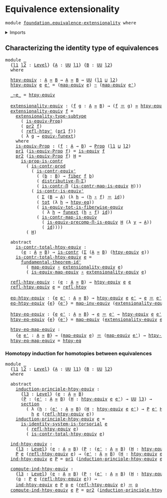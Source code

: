 # Equivalence extensionality

<pre class="Agda"><a id="39" class="Keyword">module</a> <a id="46" href="foundation.equivalence-extensionality.html" class="Module">foundation.equivalence-extensionality</a> <a id="84" class="Keyword">where</a>
</pre>
<details><summary>Imports</summary>

<pre class="Agda"><a id="140" class="Keyword">open</a> <a id="145" class="Keyword">import</a> <a id="152" href="foundation.dependent-pair-types.html" class="Module">foundation.dependent-pair-types</a>
<a id="184" class="Keyword">open</a> <a id="189" class="Keyword">import</a> <a id="196" href="foundation.function-extensionality.html" class="Module">foundation.function-extensionality</a>
<a id="231" class="Keyword">open</a> <a id="236" class="Keyword">import</a> <a id="243" href="foundation.fundamental-theorem-of-identity-types.html" class="Module">foundation.fundamental-theorem-of-identity-types</a>
<a id="292" class="Keyword">open</a> <a id="297" class="Keyword">import</a> <a id="304" href="foundation.identity-systems.html" class="Module">foundation.identity-systems</a>
<a id="332" class="Keyword">open</a> <a id="337" class="Keyword">import</a> <a id="344" href="foundation.subtype-identity-principle.html" class="Module">foundation.subtype-identity-principle</a>
<a id="382" class="Keyword">open</a> <a id="387" class="Keyword">import</a> <a id="394" href="foundation.type-theoretic-principle-of-choice.html" class="Module">foundation.type-theoretic-principle-of-choice</a>
<a id="440" class="Keyword">open</a> <a id="445" class="Keyword">import</a> <a id="452" href="foundation.universe-levels.html" class="Module">foundation.universe-levels</a>

<a id="480" class="Keyword">open</a> <a id="485" class="Keyword">import</a> <a id="492" href="foundation-core.contractible-maps.html" class="Module">foundation-core.contractible-maps</a>
<a id="526" class="Keyword">open</a> <a id="531" class="Keyword">import</a> <a id="538" href="foundation-core.contractible-types.html" class="Module">foundation-core.contractible-types</a>
<a id="573" class="Keyword">open</a> <a id="578" class="Keyword">import</a> <a id="585" href="foundation-core.equivalences.html" class="Module">foundation-core.equivalences</a>
<a id="614" class="Keyword">open</a> <a id="619" class="Keyword">import</a> <a id="626" href="foundation-core.fibers-of-maps.html" class="Module">foundation-core.fibers-of-maps</a>
<a id="657" class="Keyword">open</a> <a id="662" class="Keyword">import</a> <a id="669" href="foundation-core.function-types.html" class="Module">foundation-core.function-types</a>
<a id="700" class="Keyword">open</a> <a id="705" class="Keyword">import</a> <a id="712" href="foundation-core.functoriality-dependent-function-types.html" class="Module">foundation-core.functoriality-dependent-function-types</a>
<a id="767" class="Keyword">open</a> <a id="772" class="Keyword">import</a> <a id="779" href="foundation-core.functoriality-dependent-pair-types.html" class="Module">foundation-core.functoriality-dependent-pair-types</a>
<a id="830" class="Keyword">open</a> <a id="835" class="Keyword">import</a> <a id="842" href="foundation-core.homotopies.html" class="Module">foundation-core.homotopies</a>
<a id="869" class="Keyword">open</a> <a id="874" class="Keyword">import</a> <a id="881" href="foundation-core.identity-types.html" class="Module">foundation-core.identity-types</a>
<a id="912" class="Keyword">open</a> <a id="917" class="Keyword">import</a> <a id="924" href="foundation-core.propositions.html" class="Module">foundation-core.propositions</a>
<a id="953" class="Keyword">open</a> <a id="958" class="Keyword">import</a> <a id="965" href="foundation-core.sections.html" class="Module">foundation-core.sections</a>
</pre>
</details>

## Characterizing the identity type of equivalences

<pre class="Agda"><a id="1068" class="Keyword">module</a> <a id="1075" href="foundation.equivalence-extensionality.html#1075" class="Module">_</a>
  <a id="1079" class="Symbol">{</a><a id="1080" href="foundation.equivalence-extensionality.html#1080" class="Bound">l1</a> <a id="1083" href="foundation.equivalence-extensionality.html#1083" class="Bound">l2</a> <a id="1086" class="Symbol">:</a> <a id="1088" href="Agda.Primitive.html#591" class="Postulate">Level</a><a id="1093" class="Symbol">}</a> <a id="1095" class="Symbol">{</a><a id="1096" href="foundation.equivalence-extensionality.html#1096" class="Bound">A</a> <a id="1098" class="Symbol">:</a> <a id="1100" href="Agda.Primitive.html#320" class="Primitive">UU</a> <a id="1103" href="foundation.equivalence-extensionality.html#1080" class="Bound">l1</a><a id="1105" class="Symbol">}</a> <a id="1107" class="Symbol">{</a><a id="1108" href="foundation.equivalence-extensionality.html#1108" class="Bound">B</a> <a id="1110" class="Symbol">:</a> <a id="1112" href="Agda.Primitive.html#320" class="Primitive">UU</a> <a id="1115" href="foundation.equivalence-extensionality.html#1083" class="Bound">l2</a><a id="1117" class="Symbol">}</a>
  <a id="1121" class="Keyword">where</a>

  <a id="1130" href="foundation.equivalence-extensionality.html#1130" class="Function">htpy-equiv</a> <a id="1141" class="Symbol">:</a> <a id="1143" href="foundation.equivalence-extensionality.html#1096" class="Bound">A</a> <a id="1145" href="foundation-core.equivalences.html#1440" class="Function Operator">≃</a> <a id="1147" href="foundation.equivalence-extensionality.html#1108" class="Bound">B</a> <a id="1149" class="Symbol">→</a> <a id="1151" href="foundation.equivalence-extensionality.html#1096" class="Bound">A</a> <a id="1153" href="foundation-core.equivalences.html#1440" class="Function Operator">≃</a> <a id="1155" href="foundation.equivalence-extensionality.html#1108" class="Bound">B</a> <a id="1157" class="Symbol">→</a> <a id="1159" href="Agda.Primitive.html#320" class="Primitive">UU</a> <a id="1162" class="Symbol">(</a><a id="1163" href="foundation.equivalence-extensionality.html#1080" class="Bound">l1</a> <a id="1166" href="Agda.Primitive.html#804" class="Primitive Operator">⊔</a> <a id="1168" href="foundation.equivalence-extensionality.html#1083" class="Bound">l2</a><a id="1170" class="Symbol">)</a>
  <a id="1174" href="foundation.equivalence-extensionality.html#1130" class="Function">htpy-equiv</a> <a id="1185" href="foundation.equivalence-extensionality.html#1185" class="Bound">e</a> <a id="1187" href="foundation.equivalence-extensionality.html#1187" class="Bound">e&#39;</a> <a id="1190" class="Symbol">=</a> <a id="1192" class="Symbol">(</a><a id="1193" href="foundation-core.equivalences.html#2345" class="Function">map-equiv</a> <a id="1203" href="foundation.equivalence-extensionality.html#1185" class="Bound">e</a><a id="1204" class="Symbol">)</a> <a id="1206" href="foundation-core.homotopies.html#2717" class="Function Operator">~</a> <a id="1208" class="Symbol">(</a><a id="1209" href="foundation-core.equivalences.html#2345" class="Function">map-equiv</a> <a id="1219" href="foundation.equivalence-extensionality.html#1187" class="Bound">e&#39;</a><a id="1221" class="Symbol">)</a>

  <a id="1226" href="foundation.equivalence-extensionality.html#1226" class="Function Operator">_~e_</a> <a id="1231" class="Symbol">=</a> <a id="1233" href="foundation.equivalence-extensionality.html#1130" class="Function">htpy-equiv</a>

  <a id="1247" href="foundation.equivalence-extensionality.html#1247" class="Function">extensionality-equiv</a> <a id="1268" class="Symbol">:</a> <a id="1270" class="Symbol">(</a><a id="1271" href="foundation.equivalence-extensionality.html#1271" class="Bound">f</a> <a id="1273" href="foundation.equivalence-extensionality.html#1273" class="Bound">g</a> <a id="1275" class="Symbol">:</a> <a id="1277" href="foundation.equivalence-extensionality.html#1096" class="Bound">A</a> <a id="1279" href="foundation-core.equivalences.html#1440" class="Function Operator">≃</a> <a id="1281" href="foundation.equivalence-extensionality.html#1108" class="Bound">B</a><a id="1282" class="Symbol">)</a> <a id="1284" class="Symbol">→</a> <a id="1286" class="Symbol">(</a><a id="1287" href="foundation.equivalence-extensionality.html#1271" class="Bound">f</a> <a id="1289" href="foundation-core.identity-types.html#5999" class="Function Operator">＝</a> <a id="1291" href="foundation.equivalence-extensionality.html#1273" class="Bound">g</a><a id="1292" class="Symbol">)</a> <a id="1294" href="foundation-core.equivalences.html#1440" class="Function Operator">≃</a> <a id="1296" href="foundation.equivalence-extensionality.html#1130" class="Function">htpy-equiv</a> <a id="1307" href="foundation.equivalence-extensionality.html#1271" class="Bound">f</a> <a id="1309" href="foundation.equivalence-extensionality.html#1273" class="Bound">g</a>
  <a id="1313" href="foundation.equivalence-extensionality.html#1247" class="Function">extensionality-equiv</a> <a id="1334" href="foundation.equivalence-extensionality.html#1334" class="Bound">f</a> <a id="1336" class="Symbol">=</a>
    <a id="1342" href="foundation.subtype-identity-principle.html#2824" class="Function">extensionality-type-subtype</a>
      <a id="1376" class="Symbol">(</a> <a id="1378" href="foundation.equivalence-extensionality.html#1478" class="Function">is-equiv-Prop</a><a id="1391" class="Symbol">)</a>
      <a id="1399" class="Symbol">(</a> <a id="1401" href="foundation.dependent-pair-types.html#615" class="Field">pr2</a> <a id="1405" href="foundation.equivalence-extensionality.html#1334" class="Bound">f</a><a id="1406" class="Symbol">)</a>
      <a id="1414" class="Symbol">(</a> <a id="1416" href="foundation-core.homotopies.html#2970" class="Function">refl-htpy&#39;</a> <a id="1427" class="Symbol">(</a><a id="1428" href="foundation.dependent-pair-types.html#603" class="Field">pr1</a> <a id="1432" href="foundation.equivalence-extensionality.html#1334" class="Bound">f</a><a id="1433" class="Symbol">))</a>
      <a id="1442" class="Symbol">(</a> <a id="1444" class="Symbol">λ</a> <a id="1446" href="foundation.equivalence-extensionality.html#1446" class="Bound">g</a> <a id="1448" class="Symbol">→</a> <a id="1450" href="foundation.function-extensionality.html#1193" class="Function">equiv-funext</a><a id="1462" class="Symbol">)</a>
    <a id="1468" class="Keyword">where</a>
    <a id="1478" href="foundation.equivalence-extensionality.html#1478" class="Function">is-equiv-Prop</a> <a id="1492" class="Symbol">:</a> <a id="1494" class="Symbol">(</a><a id="1495" href="foundation.equivalence-extensionality.html#1495" class="Bound">f</a> <a id="1497" class="Symbol">:</a> <a id="1499" href="foundation.equivalence-extensionality.html#1096" class="Bound">A</a> <a id="1501" class="Symbol">→</a> <a id="1503" href="foundation.equivalence-extensionality.html#1108" class="Bound">B</a><a id="1504" class="Symbol">)</a> <a id="1506" class="Symbol">→</a> <a id="1508" href="foundation-core.propositions.html#949" class="Function">Prop</a> <a id="1513" class="Symbol">(</a><a id="1514" href="foundation.equivalence-extensionality.html#1080" class="Bound">l1</a> <a id="1517" href="Agda.Primitive.html#804" class="Primitive Operator">⊔</a> <a id="1519" href="foundation.equivalence-extensionality.html#1083" class="Bound">l2</a><a id="1521" class="Symbol">)</a>
    <a id="1527" href="foundation.dependent-pair-types.html#603" class="Field">pr1</a> <a id="1531" class="Symbol">(</a><a id="1532" href="foundation.equivalence-extensionality.html#1478" class="Function">is-equiv-Prop</a> <a id="1546" href="foundation.equivalence-extensionality.html#1546" class="Bound">f</a><a id="1547" class="Symbol">)</a> <a id="1549" class="Symbol">=</a> <a id="1551" href="foundation-core.equivalences.html#1353" class="Function">is-equiv</a> <a id="1560" href="foundation.equivalence-extensionality.html#1546" class="Bound">f</a>
    <a id="1566" href="foundation.dependent-pair-types.html#615" class="Field">pr2</a> <a id="1570" class="Symbol">(</a><a id="1571" href="foundation.equivalence-extensionality.html#1478" class="Function">is-equiv-Prop</a> <a id="1585" href="foundation.equivalence-extensionality.html#1585" class="Bound">f</a><a id="1586" class="Symbol">)</a> <a id="1588" href="foundation.equivalence-extensionality.html#1588" class="Bound">H</a> <a id="1590" class="Symbol">=</a>
      <a id="1598" href="foundation-core.contractible-types.html#7810" class="Function">is-prop-is-contr</a>
        <a id="1623" class="Symbol">(</a> <a id="1625" href="foundation-core.contractible-types.html#5298" class="Function">is-contr-prod</a>
          <a id="1649" class="Symbol">(</a> <a id="1651" href="foundation-core.contractible-types.html#3627" class="Function">is-contr-equiv&#39;</a>
            <a id="1679" class="Symbol">(</a> <a id="1681" class="Symbol">(</a><a id="1682" href="foundation.equivalence-extensionality.html#1682" class="Bound">b</a> <a id="1684" class="Symbol">:</a> <a id="1686" href="foundation.equivalence-extensionality.html#1108" class="Bound">B</a><a id="1687" class="Symbol">)</a> <a id="1689" class="Symbol">→</a> <a id="1691" href="foundation-core.fibers-of-maps.html#867" class="Function">fiber</a> <a id="1697" href="foundation.equivalence-extensionality.html#1585" class="Bound">f</a> <a id="1699" href="foundation.equivalence-extensionality.html#1682" class="Bound">b</a><a id="1700" class="Symbol">)</a>
            <a id="1714" class="Symbol">(</a> <a id="1716" href="foundation.type-theoretic-principle-of-choice.html#4168" class="Function">distributive-Π-Σ</a><a id="1732" class="Symbol">)</a>
            <a id="1746" class="Symbol">(</a> <a id="1748" href="foundation-core.contractible-types.html#8088" class="Function">is-contr-Π</a> <a id="1759" class="Symbol">(</a><a id="1760" href="foundation-core.contractible-maps.html#3534" class="Function">is-contr-map-is-equiv</a> <a id="1782" href="foundation.equivalence-extensionality.html#1588" class="Bound">H</a><a id="1783" class="Symbol">)))</a>
          <a id="1797" class="Symbol">(</a> <a id="1799" href="foundation-core.contractible-types.html#3349" class="Function">is-contr-is-equiv&#39;</a>
            <a id="1830" class="Symbol">(</a> <a id="1832" href="foundation.dependent-pair-types.html#505" class="Record">Σ</a> <a id="1834" class="Symbol">(</a><a id="1835" href="foundation.equivalence-extensionality.html#1108" class="Bound">B</a> <a id="1837" class="Symbol">→</a> <a id="1839" href="foundation.equivalence-extensionality.html#1096" class="Bound">A</a><a id="1840" class="Symbol">)</a> <a id="1842" class="Symbol">(λ</a> <a id="1845" href="foundation.equivalence-extensionality.html#1845" class="Bound">h</a> <a id="1847" class="Symbol">→</a> <a id="1849" class="Symbol">(</a><a id="1850" href="foundation.equivalence-extensionality.html#1845" class="Bound">h</a> <a id="1852" href="foundation-core.function-types.html#455" class="Function Operator">∘</a> <a id="1854" href="foundation.equivalence-extensionality.html#1585" class="Bound">f</a><a id="1855" class="Symbol">)</a> <a id="1857" href="foundation-core.identity-types.html#5999" class="Function Operator">＝</a> <a id="1859" href="foundation-core.function-types.html#307" class="Function">id</a><a id="1861" class="Symbol">))</a>
            <a id="1876" class="Symbol">(</a> <a id="1878" href="foundation-core.functoriality-dependent-pair-types.html#1425" class="Function">tot</a> <a id="1882" class="Symbol">(λ</a> <a id="1885" href="foundation.equivalence-extensionality.html#1885" class="Bound">h</a> <a id="1887" class="Symbol">→</a> <a id="1889" href="foundation-core.function-extensionality.html#917" class="Function">htpy-eq</a><a id="1896" class="Symbol">))</a>
            <a id="1911" class="Symbol">(</a> <a id="1913" href="foundation-core.functoriality-dependent-pair-types.html#5990" class="Function">is-equiv-tot-is-fiberwise-equiv</a>
              <a id="1959" class="Symbol">(</a> <a id="1961" class="Symbol">λ</a> <a id="1963" href="foundation.equivalence-extensionality.html#1963" class="Bound">h</a> <a id="1965" class="Symbol">→</a> <a id="1967" href="foundation.function-extensionality.html#1093" class="Postulate">funext</a> <a id="1974" class="Symbol">(</a><a id="1975" href="foundation.equivalence-extensionality.html#1963" class="Bound">h</a> <a id="1977" href="foundation-core.function-types.html#455" class="Function Operator">∘</a> <a id="1979" href="foundation.equivalence-extensionality.html#1585" class="Bound">f</a><a id="1980" class="Symbol">)</a> <a id="1982" href="foundation-core.function-types.html#307" class="Function">id</a><a id="1984" class="Symbol">))</a>
            <a id="1999" class="Symbol">(</a> <a id="2001" href="foundation-core.contractible-maps.html#3534" class="Function">is-contr-map-is-equiv</a>
              <a id="2037" class="Symbol">(</a> <a id="2039" href="foundation-core.functoriality-dependent-function-types.html#7137" class="Function">is-equiv-precomp-Π-is-equiv</a> <a id="2067" href="foundation.equivalence-extensionality.html#1588" class="Bound">H</a> <a id="2069" class="Symbol">(λ</a> <a id="2072" href="foundation.equivalence-extensionality.html#2072" class="Bound">y</a> <a id="2074" class="Symbol">→</a> <a id="2076" href="foundation.equivalence-extensionality.html#1096" class="Bound">A</a><a id="2077" class="Symbol">))</a>
              <a id="2094" class="Symbol">(</a> <a id="2096" href="foundation-core.function-types.html#307" class="Function">id</a><a id="2098" class="Symbol">))))</a>
        <a id="2111" class="Symbol">(</a> <a id="2113" href="foundation.equivalence-extensionality.html#1588" class="Bound">H</a><a id="2114" class="Symbol">)</a>

  <a id="2119" class="Keyword">abstract</a>
    <a id="2132" href="foundation.equivalence-extensionality.html#2132" class="Function">is-contr-total-htpy-equiv</a> <a id="2158" class="Symbol">:</a>
      <a id="2166" class="Symbol">(</a><a id="2167" href="foundation.equivalence-extensionality.html#2167" class="Bound">e</a> <a id="2169" class="Symbol">:</a> <a id="2171" href="foundation.equivalence-extensionality.html#1096" class="Bound">A</a> <a id="2173" href="foundation-core.equivalences.html#1440" class="Function Operator">≃</a> <a id="2175" href="foundation.equivalence-extensionality.html#1108" class="Bound">B</a><a id="2176" class="Symbol">)</a> <a id="2178" class="Symbol">→</a> <a id="2180" href="foundation-core.contractible-types.html#802" class="Function">is-contr</a> <a id="2189" class="Symbol">(</a><a id="2190" href="foundation.dependent-pair-types.html#505" class="Record">Σ</a> <a id="2192" class="Symbol">(</a><a id="2193" href="foundation.equivalence-extensionality.html#1096" class="Bound">A</a> <a id="2195" href="foundation-core.equivalences.html#1440" class="Function Operator">≃</a> <a id="2197" href="foundation.equivalence-extensionality.html#1108" class="Bound">B</a><a id="2198" class="Symbol">)</a> <a id="2200" class="Symbol">(</a><a id="2201" href="foundation.equivalence-extensionality.html#1130" class="Function">htpy-equiv</a> <a id="2212" href="foundation.equivalence-extensionality.html#2167" class="Bound">e</a><a id="2213" class="Symbol">))</a>
    <a id="2220" href="foundation.equivalence-extensionality.html#2132" class="Function">is-contr-total-htpy-equiv</a> <a id="2246" href="foundation.equivalence-extensionality.html#2246" class="Bound">e</a> <a id="2248" class="Symbol">=</a>
      <a id="2256" href="foundation.fundamental-theorem-of-identity-types.html#1541" class="Function">fundamental-theorem-id&#39;</a>
        <a id="2288" class="Symbol">(</a> <a id="2290" href="foundation-core.equivalences.html#2345" class="Function">map-equiv</a> <a id="2300" href="foundation-core.function-types.html#455" class="Function Operator">∘</a> <a id="2302" href="foundation.equivalence-extensionality.html#1247" class="Function">extensionality-equiv</a> <a id="2323" href="foundation.equivalence-extensionality.html#2246" class="Bound">e</a><a id="2324" class="Symbol">)</a>
        <a id="2334" class="Symbol">(</a> <a id="2336" href="foundation-core.equivalences.html#2400" class="Function">is-equiv-map-equiv</a> <a id="2355" href="foundation-core.function-types.html#455" class="Function Operator">∘</a> <a id="2357" href="foundation.equivalence-extensionality.html#1247" class="Function">extensionality-equiv</a> <a id="2378" href="foundation.equivalence-extensionality.html#2246" class="Bound">e</a><a id="2379" class="Symbol">)</a>

  <a id="2384" href="foundation.equivalence-extensionality.html#2384" class="Function">refl-htpy-equiv</a> <a id="2400" class="Symbol">:</a> <a id="2402" class="Symbol">(</a><a id="2403" href="foundation.equivalence-extensionality.html#2403" class="Bound">e</a> <a id="2405" class="Symbol">:</a> <a id="2407" href="foundation.equivalence-extensionality.html#1096" class="Bound">A</a> <a id="2409" href="foundation-core.equivalences.html#1440" class="Function Operator">≃</a> <a id="2411" href="foundation.equivalence-extensionality.html#1108" class="Bound">B</a><a id="2412" class="Symbol">)</a> <a id="2414" class="Symbol">→</a> <a id="2416" href="foundation.equivalence-extensionality.html#1130" class="Function">htpy-equiv</a> <a id="2427" href="foundation.equivalence-extensionality.html#2403" class="Bound">e</a> <a id="2429" href="foundation.equivalence-extensionality.html#2403" class="Bound">e</a>
  <a id="2433" href="foundation.equivalence-extensionality.html#2384" class="Function">refl-htpy-equiv</a> <a id="2449" href="foundation.equivalence-extensionality.html#2449" class="Bound">e</a> <a id="2451" class="Symbol">=</a> <a id="2453" href="foundation-core.homotopies.html#2906" class="Function">refl-htpy</a>

  <a id="2466" href="foundation.equivalence-extensionality.html#2466" class="Function">eq-htpy-equiv</a> <a id="2480" class="Symbol">:</a> <a id="2482" class="Symbol">{</a><a id="2483" href="foundation.equivalence-extensionality.html#2483" class="Bound">e</a> <a id="2485" href="foundation.equivalence-extensionality.html#2485" class="Bound">e&#39;</a> <a id="2488" class="Symbol">:</a> <a id="2490" href="foundation.equivalence-extensionality.html#1096" class="Bound">A</a> <a id="2492" href="foundation-core.equivalences.html#1440" class="Function Operator">≃</a> <a id="2494" href="foundation.equivalence-extensionality.html#1108" class="Bound">B</a><a id="2495" class="Symbol">}</a> <a id="2497" class="Symbol">→</a> <a id="2499" href="foundation.equivalence-extensionality.html#1130" class="Function">htpy-equiv</a> <a id="2510" href="foundation.equivalence-extensionality.html#2483" class="Bound">e</a> <a id="2512" href="foundation.equivalence-extensionality.html#2485" class="Bound">e&#39;</a> <a id="2515" class="Symbol">→</a> <a id="2517" href="foundation.equivalence-extensionality.html#2483" class="Bound">e</a> <a id="2519" href="foundation-core.identity-types.html#5999" class="Function Operator">＝</a> <a id="2521" href="foundation.equivalence-extensionality.html#2485" class="Bound">e&#39;</a>
  <a id="2526" href="foundation.equivalence-extensionality.html#2466" class="Function">eq-htpy-equiv</a> <a id="2540" class="Symbol">{</a><a id="2541" href="foundation.equivalence-extensionality.html#2541" class="Bound">e</a><a id="2542" class="Symbol">}</a> <a id="2544" class="Symbol">{</a><a id="2545" href="foundation.equivalence-extensionality.html#2545" class="Bound">e&#39;</a><a id="2547" class="Symbol">}</a> <a id="2549" class="Symbol">=</a> <a id="2551" href="foundation-core.equivalences.html#6528" class="Function">map-inv-equiv</a> <a id="2565" class="Symbol">(</a><a id="2566" href="foundation.equivalence-extensionality.html#1247" class="Function">extensionality-equiv</a> <a id="2587" href="foundation.equivalence-extensionality.html#2541" class="Bound">e</a> <a id="2589" href="foundation.equivalence-extensionality.html#2545" class="Bound">e&#39;</a><a id="2591" class="Symbol">)</a>

  <a id="2596" href="foundation.equivalence-extensionality.html#2596" class="Function">htpy-eq-equiv</a> <a id="2610" class="Symbol">:</a> <a id="2612" class="Symbol">{</a><a id="2613" href="foundation.equivalence-extensionality.html#2613" class="Bound">e</a> <a id="2615" href="foundation.equivalence-extensionality.html#2615" class="Bound">e&#39;</a> <a id="2618" class="Symbol">:</a> <a id="2620" href="foundation.equivalence-extensionality.html#1096" class="Bound">A</a> <a id="2622" href="foundation-core.equivalences.html#1440" class="Function Operator">≃</a> <a id="2624" href="foundation.equivalence-extensionality.html#1108" class="Bound">B</a><a id="2625" class="Symbol">}</a> <a id="2627" class="Symbol">→</a> <a id="2629" href="foundation.equivalence-extensionality.html#2613" class="Bound">e</a> <a id="2631" href="foundation-core.identity-types.html#5999" class="Function Operator">＝</a> <a id="2633" href="foundation.equivalence-extensionality.html#2615" class="Bound">e&#39;</a> <a id="2636" class="Symbol">→</a> <a id="2638" href="foundation.equivalence-extensionality.html#1130" class="Function">htpy-equiv</a> <a id="2649" href="foundation.equivalence-extensionality.html#2613" class="Bound">e</a> <a id="2651" href="foundation.equivalence-extensionality.html#2615" class="Bound">e&#39;</a>
  <a id="2656" href="foundation.equivalence-extensionality.html#2596" class="Function">htpy-eq-equiv</a> <a id="2670" class="Symbol">{</a><a id="2671" href="foundation.equivalence-extensionality.html#2671" class="Bound">e</a><a id="2672" class="Symbol">}</a> <a id="2674" class="Symbol">{</a><a id="2675" href="foundation.equivalence-extensionality.html#2675" class="Bound">e&#39;</a><a id="2677" class="Symbol">}</a> <a id="2679" class="Symbol">=</a> <a id="2681" href="foundation-core.equivalences.html#2345" class="Function">map-equiv</a> <a id="2691" class="Symbol">(</a><a id="2692" href="foundation.equivalence-extensionality.html#1247" class="Function">extensionality-equiv</a> <a id="2713" href="foundation.equivalence-extensionality.html#2671" class="Bound">e</a> <a id="2715" href="foundation.equivalence-extensionality.html#2675" class="Bound">e&#39;</a><a id="2717" class="Symbol">)</a>

  <a id="2722" href="foundation.equivalence-extensionality.html#2722" class="Function">htpy-eq-map-equiv</a> <a id="2740" class="Symbol">:</a>
    <a id="2746" class="Symbol">{</a><a id="2747" href="foundation.equivalence-extensionality.html#2747" class="Bound">e</a> <a id="2749" href="foundation.equivalence-extensionality.html#2749" class="Bound">e&#39;</a> <a id="2752" class="Symbol">:</a> <a id="2754" href="foundation.equivalence-extensionality.html#1096" class="Bound">A</a> <a id="2756" href="foundation-core.equivalences.html#1440" class="Function Operator">≃</a> <a id="2758" href="foundation.equivalence-extensionality.html#1108" class="Bound">B</a><a id="2759" class="Symbol">}</a> <a id="2761" class="Symbol">→</a> <a id="2763" class="Symbol">(</a><a id="2764" href="foundation-core.equivalences.html#2345" class="Function">map-equiv</a> <a id="2774" href="foundation.equivalence-extensionality.html#2747" class="Bound">e</a><a id="2775" class="Symbol">)</a> <a id="2777" href="foundation-core.identity-types.html#5999" class="Function Operator">＝</a> <a id="2779" class="Symbol">(</a><a id="2780" href="foundation-core.equivalences.html#2345" class="Function">map-equiv</a> <a id="2790" href="foundation.equivalence-extensionality.html#2749" class="Bound">e&#39;</a><a id="2792" class="Symbol">)</a> <a id="2794" class="Symbol">→</a> <a id="2796" href="foundation.equivalence-extensionality.html#1130" class="Function">htpy-equiv</a> <a id="2807" href="foundation.equivalence-extensionality.html#2747" class="Bound">e</a> <a id="2809" href="foundation.equivalence-extensionality.html#2749" class="Bound">e&#39;</a>
  <a id="2814" href="foundation.equivalence-extensionality.html#2722" class="Function">htpy-eq-map-equiv</a> <a id="2832" class="Symbol">=</a> <a id="2834" href="foundation-core.function-extensionality.html#917" class="Function">htpy-eq</a>
</pre>
### Homotopy induction for homotopies between equivalences

<pre class="Agda"><a id="2915" class="Keyword">module</a> <a id="2922" href="foundation.equivalence-extensionality.html#2922" class="Module">_</a>
  <a id="2926" class="Symbol">{</a><a id="2927" href="foundation.equivalence-extensionality.html#2927" class="Bound">l1</a> <a id="2930" href="foundation.equivalence-extensionality.html#2930" class="Bound">l2</a> <a id="2933" class="Symbol">:</a> <a id="2935" href="Agda.Primitive.html#591" class="Postulate">Level</a><a id="2940" class="Symbol">}</a> <a id="2942" class="Symbol">{</a><a id="2943" href="foundation.equivalence-extensionality.html#2943" class="Bound">A</a> <a id="2945" class="Symbol">:</a> <a id="2947" href="Agda.Primitive.html#320" class="Primitive">UU</a> <a id="2950" href="foundation.equivalence-extensionality.html#2927" class="Bound">l1</a><a id="2952" class="Symbol">}</a> <a id="2954" class="Symbol">{</a><a id="2955" href="foundation.equivalence-extensionality.html#2955" class="Bound">B</a> <a id="2957" class="Symbol">:</a> <a id="2959" href="Agda.Primitive.html#320" class="Primitive">UU</a> <a id="2962" href="foundation.equivalence-extensionality.html#2930" class="Bound">l2</a><a id="2964" class="Symbol">}</a>
  <a id="2968" class="Keyword">where</a>

  <a id="2977" class="Keyword">abstract</a>
    <a id="2990" href="foundation.equivalence-extensionality.html#2990" class="Function">induction-principle-htpy-equiv</a> <a id="3021" class="Symbol">:</a>
      <a id="3029" class="Symbol">{</a><a id="3030" href="foundation.equivalence-extensionality.html#3030" class="Bound">l3</a> <a id="3033" class="Symbol">:</a> <a id="3035" href="Agda.Primitive.html#591" class="Postulate">Level</a><a id="3040" class="Symbol">}</a> <a id="3042" class="Symbol">(</a><a id="3043" href="foundation.equivalence-extensionality.html#3043" class="Bound">e</a> <a id="3045" class="Symbol">:</a> <a id="3047" href="foundation.equivalence-extensionality.html#2943" class="Bound">A</a> <a id="3049" href="foundation-core.equivalences.html#1440" class="Function Operator">≃</a> <a id="3051" href="foundation.equivalence-extensionality.html#2955" class="Bound">B</a><a id="3052" class="Symbol">)</a>
      <a id="3060" class="Symbol">(</a><a id="3061" href="foundation.equivalence-extensionality.html#3061" class="Bound">P</a> <a id="3063" class="Symbol">:</a> <a id="3065" class="Symbol">(</a><a id="3066" href="foundation.equivalence-extensionality.html#3066" class="Bound">e&#39;</a> <a id="3069" class="Symbol">:</a> <a id="3071" href="foundation.equivalence-extensionality.html#2943" class="Bound">A</a> <a id="3073" href="foundation-core.equivalences.html#1440" class="Function Operator">≃</a> <a id="3075" href="foundation.equivalence-extensionality.html#2955" class="Bound">B</a><a id="3076" class="Symbol">)</a> <a id="3078" class="Symbol">(</a><a id="3079" href="foundation.equivalence-extensionality.html#3079" class="Bound">H</a> <a id="3081" class="Symbol">:</a> <a id="3083" href="foundation.equivalence-extensionality.html#1130" class="Function">htpy-equiv</a> <a id="3094" href="foundation.equivalence-extensionality.html#3043" class="Bound">e</a> <a id="3096" href="foundation.equivalence-extensionality.html#3066" class="Bound">e&#39;</a><a id="3098" class="Symbol">)</a> <a id="3100" class="Symbol">→</a> <a id="3102" href="Agda.Primitive.html#320" class="Primitive">UU</a> <a id="3105" href="foundation.equivalence-extensionality.html#3030" class="Bound">l3</a><a id="3107" class="Symbol">)</a> <a id="3109" class="Symbol">→</a>
      <a id="3117" href="foundation-core.sections.html#706" class="Function">section</a>
        <a id="3133" class="Symbol">(</a> <a id="3135" class="Symbol">λ</a> <a id="3137" class="Symbol">(</a><a id="3138" href="foundation.equivalence-extensionality.html#3138" class="Bound">h</a> <a id="3140" class="Symbol">:</a> <a id="3142" class="Symbol">(</a><a id="3143" href="foundation.equivalence-extensionality.html#3143" class="Bound">e&#39;</a> <a id="3146" class="Symbol">:</a> <a id="3148" href="foundation.equivalence-extensionality.html#2943" class="Bound">A</a> <a id="3150" href="foundation-core.equivalences.html#1440" class="Function Operator">≃</a> <a id="3152" href="foundation.equivalence-extensionality.html#2955" class="Bound">B</a><a id="3153" class="Symbol">)</a> <a id="3155" class="Symbol">(</a><a id="3156" href="foundation.equivalence-extensionality.html#3156" class="Bound">H</a> <a id="3158" class="Symbol">:</a> <a id="3160" href="foundation.equivalence-extensionality.html#1130" class="Function">htpy-equiv</a> <a id="3171" href="foundation.equivalence-extensionality.html#3043" class="Bound">e</a> <a id="3173" href="foundation.equivalence-extensionality.html#3143" class="Bound">e&#39;</a><a id="3175" class="Symbol">)</a> <a id="3177" class="Symbol">→</a> <a id="3179" href="foundation.equivalence-extensionality.html#3061" class="Bound">P</a> <a id="3181" href="foundation.equivalence-extensionality.html#3143" class="Bound">e&#39;</a> <a id="3184" href="foundation.equivalence-extensionality.html#3156" class="Bound">H</a><a id="3185" class="Symbol">)</a> <a id="3187" class="Symbol">→</a>
          <a id="3199" href="foundation.equivalence-extensionality.html#3138" class="Bound">h</a> <a id="3201" href="foundation.equivalence-extensionality.html#3043" class="Bound">e</a> <a id="3203" class="Symbol">(</a><a id="3204" href="foundation.equivalence-extensionality.html#2384" class="Function">refl-htpy-equiv</a> <a id="3220" href="foundation.equivalence-extensionality.html#3043" class="Bound">e</a><a id="3221" class="Symbol">))</a>
    <a id="3228" href="foundation.equivalence-extensionality.html#2990" class="Function">induction-principle-htpy-equiv</a> <a id="3259" href="foundation.equivalence-extensionality.html#3259" class="Bound">e</a> <a id="3261" class="Symbol">=</a>
      <a id="3269" href="foundation.identity-systems.html#1892" class="Function">is-identity-system-is-torsorial</a> <a id="3301" href="foundation.equivalence-extensionality.html#3259" class="Bound">e</a>
        <a id="3311" class="Symbol">(</a> <a id="3313" href="foundation.equivalence-extensionality.html#2384" class="Function">refl-htpy-equiv</a> <a id="3329" href="foundation.equivalence-extensionality.html#3259" class="Bound">e</a><a id="3330" class="Symbol">)</a>
        <a id="3340" class="Symbol">(</a> <a id="3342" href="foundation.equivalence-extensionality.html#2132" class="Function">is-contr-total-htpy-equiv</a> <a id="3368" href="foundation.equivalence-extensionality.html#3259" class="Bound">e</a><a id="3369" class="Symbol">)</a>

  <a id="3374" href="foundation.equivalence-extensionality.html#3374" class="Function">ind-htpy-equiv</a> <a id="3389" class="Symbol">:</a>
    <a id="3395" class="Symbol">{</a><a id="3396" href="foundation.equivalence-extensionality.html#3396" class="Bound">l3</a> <a id="3399" class="Symbol">:</a> <a id="3401" href="Agda.Primitive.html#591" class="Postulate">Level</a><a id="3406" class="Symbol">}</a> <a id="3408" class="Symbol">(</a><a id="3409" href="foundation.equivalence-extensionality.html#3409" class="Bound">e</a> <a id="3411" class="Symbol">:</a> <a id="3413" href="foundation.equivalence-extensionality.html#2943" class="Bound">A</a> <a id="3415" href="foundation-core.equivalences.html#1440" class="Function Operator">≃</a> <a id="3417" href="foundation.equivalence-extensionality.html#2955" class="Bound">B</a><a id="3418" class="Symbol">)</a> <a id="3420" class="Symbol">(</a><a id="3421" href="foundation.equivalence-extensionality.html#3421" class="Bound">P</a> <a id="3423" class="Symbol">:</a> <a id="3425" class="Symbol">(</a><a id="3426" href="foundation.equivalence-extensionality.html#3426" class="Bound">e&#39;</a> <a id="3429" class="Symbol">:</a> <a id="3431" href="foundation.equivalence-extensionality.html#2943" class="Bound">A</a> <a id="3433" href="foundation-core.equivalences.html#1440" class="Function Operator">≃</a> <a id="3435" href="foundation.equivalence-extensionality.html#2955" class="Bound">B</a><a id="3436" class="Symbol">)</a> <a id="3438" class="Symbol">(</a><a id="3439" href="foundation.equivalence-extensionality.html#3439" class="Bound">H</a> <a id="3441" class="Symbol">:</a> <a id="3443" href="foundation.equivalence-extensionality.html#1130" class="Function">htpy-equiv</a> <a id="3454" href="foundation.equivalence-extensionality.html#3409" class="Bound">e</a> <a id="3456" href="foundation.equivalence-extensionality.html#3426" class="Bound">e&#39;</a><a id="3458" class="Symbol">)</a> <a id="3460" class="Symbol">→</a> <a id="3462" href="Agda.Primitive.html#320" class="Primitive">UU</a> <a id="3465" href="foundation.equivalence-extensionality.html#3396" class="Bound">l3</a><a id="3467" class="Symbol">)</a> <a id="3469" class="Symbol">→</a>
    <a id="3475" href="foundation.equivalence-extensionality.html#3421" class="Bound">P</a> <a id="3477" href="foundation.equivalence-extensionality.html#3409" class="Bound">e</a> <a id="3479" class="Symbol">(</a><a id="3480" href="foundation.equivalence-extensionality.html#2384" class="Function">refl-htpy-equiv</a> <a id="3496" href="foundation.equivalence-extensionality.html#3409" class="Bound">e</a><a id="3497" class="Symbol">)</a> <a id="3499" class="Symbol">→</a> <a id="3501" class="Symbol">(</a><a id="3502" href="foundation.equivalence-extensionality.html#3502" class="Bound">e&#39;</a> <a id="3505" class="Symbol">:</a> <a id="3507" href="foundation.equivalence-extensionality.html#2943" class="Bound">A</a> <a id="3509" href="foundation-core.equivalences.html#1440" class="Function Operator">≃</a> <a id="3511" href="foundation.equivalence-extensionality.html#2955" class="Bound">B</a><a id="3512" class="Symbol">)</a> <a id="3514" class="Symbol">(</a><a id="3515" href="foundation.equivalence-extensionality.html#3515" class="Bound">H</a> <a id="3517" class="Symbol">:</a> <a id="3519" href="foundation.equivalence-extensionality.html#1130" class="Function">htpy-equiv</a> <a id="3530" href="foundation.equivalence-extensionality.html#3409" class="Bound">e</a> <a id="3532" href="foundation.equivalence-extensionality.html#3502" class="Bound">e&#39;</a><a id="3534" class="Symbol">)</a> <a id="3536" class="Symbol">→</a> <a id="3538" href="foundation.equivalence-extensionality.html#3421" class="Bound">P</a> <a id="3540" href="foundation.equivalence-extensionality.html#3502" class="Bound">e&#39;</a> <a id="3543" href="foundation.equivalence-extensionality.html#3515" class="Bound">H</a>
  <a id="3547" href="foundation.equivalence-extensionality.html#3374" class="Function">ind-htpy-equiv</a> <a id="3562" href="foundation.equivalence-extensionality.html#3562" class="Bound">e</a> <a id="3564" href="foundation.equivalence-extensionality.html#3564" class="Bound">P</a> <a id="3566" class="Symbol">=</a> <a id="3568" href="foundation.dependent-pair-types.html#603" class="Field">pr1</a> <a id="3572" class="Symbol">(</a><a id="3573" href="foundation.equivalence-extensionality.html#2990" class="Function">induction-principle-htpy-equiv</a> <a id="3604" href="foundation.equivalence-extensionality.html#3562" class="Bound">e</a> <a id="3606" href="foundation.equivalence-extensionality.html#3564" class="Bound">P</a><a id="3607" class="Symbol">)</a>

  <a id="3612" href="foundation.equivalence-extensionality.html#3612" class="Function">compute-ind-htpy-equiv</a> <a id="3635" class="Symbol">:</a>
    <a id="3641" class="Symbol">{</a><a id="3642" href="foundation.equivalence-extensionality.html#3642" class="Bound">l3</a> <a id="3645" class="Symbol">:</a> <a id="3647" href="Agda.Primitive.html#591" class="Postulate">Level</a><a id="3652" class="Symbol">}</a> <a id="3654" class="Symbol">(</a><a id="3655" href="foundation.equivalence-extensionality.html#3655" class="Bound">e</a> <a id="3657" class="Symbol">:</a> <a id="3659" href="foundation.equivalence-extensionality.html#2943" class="Bound">A</a> <a id="3661" href="foundation-core.equivalences.html#1440" class="Function Operator">≃</a> <a id="3663" href="foundation.equivalence-extensionality.html#2955" class="Bound">B</a><a id="3664" class="Symbol">)</a> <a id="3666" class="Symbol">(</a><a id="3667" href="foundation.equivalence-extensionality.html#3667" class="Bound">P</a> <a id="3669" class="Symbol">:</a> <a id="3671" class="Symbol">(</a><a id="3672" href="foundation.equivalence-extensionality.html#3672" class="Bound">e&#39;</a> <a id="3675" class="Symbol">:</a> <a id="3677" href="foundation.equivalence-extensionality.html#2943" class="Bound">A</a> <a id="3679" href="foundation-core.equivalences.html#1440" class="Function Operator">≃</a> <a id="3681" href="foundation.equivalence-extensionality.html#2955" class="Bound">B</a><a id="3682" class="Symbol">)</a> <a id="3684" class="Symbol">(</a><a id="3685" href="foundation.equivalence-extensionality.html#3685" class="Bound">H</a> <a id="3687" class="Symbol">:</a> <a id="3689" href="foundation.equivalence-extensionality.html#1130" class="Function">htpy-equiv</a> <a id="3700" href="foundation.equivalence-extensionality.html#3655" class="Bound">e</a> <a id="3702" href="foundation.equivalence-extensionality.html#3672" class="Bound">e&#39;</a><a id="3704" class="Symbol">)</a> <a id="3706" class="Symbol">→</a> <a id="3708" href="Agda.Primitive.html#320" class="Primitive">UU</a> <a id="3711" href="foundation.equivalence-extensionality.html#3642" class="Bound">l3</a><a id="3713" class="Symbol">)</a>
    <a id="3719" class="Symbol">(</a><a id="3720" href="foundation.equivalence-extensionality.html#3720" class="Bound">p</a> <a id="3722" class="Symbol">:</a> <a id="3724" href="foundation.equivalence-extensionality.html#3667" class="Bound">P</a> <a id="3726" href="foundation.equivalence-extensionality.html#3655" class="Bound">e</a> <a id="3728" class="Symbol">(</a><a id="3729" href="foundation.equivalence-extensionality.html#2384" class="Function">refl-htpy-equiv</a> <a id="3745" href="foundation.equivalence-extensionality.html#3655" class="Bound">e</a><a id="3746" class="Symbol">))</a> <a id="3749" class="Symbol">→</a>
    <a id="3755" href="foundation.equivalence-extensionality.html#3374" class="Function">ind-htpy-equiv</a> <a id="3770" href="foundation.equivalence-extensionality.html#3655" class="Bound">e</a> <a id="3772" href="foundation.equivalence-extensionality.html#3667" class="Bound">P</a> <a id="3774" href="foundation.equivalence-extensionality.html#3720" class="Bound">p</a> <a id="3776" href="foundation.equivalence-extensionality.html#3655" class="Bound">e</a> <a id="3778" class="Symbol">(</a><a id="3779" href="foundation.equivalence-extensionality.html#2384" class="Function">refl-htpy-equiv</a> <a id="3795" href="foundation.equivalence-extensionality.html#3655" class="Bound">e</a><a id="3796" class="Symbol">)</a> <a id="3798" href="foundation-core.identity-types.html#5999" class="Function Operator">＝</a> <a id="3800" href="foundation.equivalence-extensionality.html#3720" class="Bound">p</a>
  <a id="3804" href="foundation.equivalence-extensionality.html#3612" class="Function">compute-ind-htpy-equiv</a> <a id="3827" href="foundation.equivalence-extensionality.html#3827" class="Bound">e</a> <a id="3829" href="foundation.equivalence-extensionality.html#3829" class="Bound">P</a> <a id="3831" class="Symbol">=</a> <a id="3833" href="foundation.dependent-pair-types.html#615" class="Field">pr2</a> <a id="3837" class="Symbol">(</a><a id="3838" href="foundation.equivalence-extensionality.html#2990" class="Function">induction-principle-htpy-equiv</a> <a id="3869" href="foundation.equivalence-extensionality.html#3827" class="Bound">e</a> <a id="3871" href="foundation.equivalence-extensionality.html#3829" class="Bound">P</a><a id="3872" class="Symbol">)</a>
</pre>